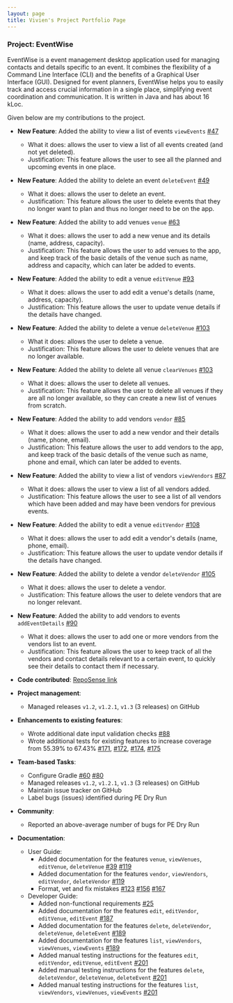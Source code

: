 ```yaml
---
layout: page
title: Vivien's Project Portfolio Page
---
```


### Project: EventWise
EventWise is a event management desktop application used for managing contacts and details specific to an event. 
It combines the flexibility of a Command Line Interface (CLI) and the benefits of a Graphical User Interface (GUI). 
Designed for event planners, EventWise helps you to easily track and access crucial information in a single place, 
simplifying event coordination and communication. It is written in Java and has about 16 kLoc.

Given below are my contributions to the project.

* **New Feature**: Added the ability to view a list of events `viewEvents` [\#47](https://github.com/AY2324S1-CS2103-F13-3/tp/pull/47)
  * What it does: allows the user to view a list of all events created (and not yet deleted).
  * Justification: This feature allows the user to see all the planned and upcoming events in one place.

* **New Feature**: Added the ability to delete an event `deleteEvent` [\#49](https://github.com/AY2324S1-CS2103-F13-3/tp/pull/49)
  * What it does: allows the user to delete an event.
  * Justification: This feature allows the user to delete events that they no longer want to plan and thus no longer need to be on the app.

* **New Feature**: Added the ability to add venues `venue` [\#63](https://github.com/AY2324S1-CS2103-F13-3/tp/pull/63)
  * What it does: allows the user to add a new venue and its details (name, address, capacity).
  * Justification: This feature allows the user to add venues to the app, and keep track of the basic details of the venue such as name, address and capacity, which can later be added to events.

* **New Feature**: Added the ability to edit a venue `editVenue` [\#93](https://github.com/AY2324S1-CS2103-F13-3/tp/pull/93)
  * What it does: allows the user to add edit a venue's details (name, address, capacity).
  * Justification: This feature allows the user to update venue details if the details have changed.

* **New Feature**: Added the ability to delete a venue `deleteVenue` [\#103](https://github.com/AY2324S1-CS2103-F13-3/tp/pull/103)
  * What it does: allows the user to delete a venue.
  * Justification: This feature allows the user to delete venues that are no longer available.

* **New Feature**: Added the ability to delete all venue `clearVenues` [\#103](https://github.com/AY2324S1-CS2103-F13-3/tp/pull/103)
  * What it does: allows the user to delete all venues.
  * Justification: This feature allows the user to delete all venues if they are all no longer available, so they can create a new list of venues from scratch.

* **New Feature**: Added the ability to add vendors `vendor` [\#85](https://github.com/AY2324S1-CS2103-F13-3/tp/pull/85)
  * What it does: allows the user to add a new vendor and their details (name, phone, email).
  * Justification: This feature allows the user to add vendors to the app, and keep track of the basic details of the venue such as name, phone and email, which can later be added to events.

* **New Feature**: Added the ability to view a list of vendors `viewVendors` [\#87](https://github.com/AY2324S1-CS2103-F13-3/tp/pull/87)
  * What it does: allows the user to view a list of all vendors added.
  * Justification: This feature allows the user to see a list of all vendors which have been added and may have been vendors for previous events.

* **New Feature**: Added the ability to edit a venue `editVendor` [\#108](https://github.com/AY2324S1-CS2103-F13-3/tp/pull/108)
  * What it does: allows the user to add edit a vendor's details (name, phone, email).
  * Justification: This feature allows the user to update vendor details if the details have changed.

* **New Feature**: Added the ability to delete a vendor `deleteVendor` [\#105](https://github.com/AY2324S1-CS2103-F13-3/tp/pull/105)
  * What it does: allows the user to delete a vendor.
  * Justification: This feature allows the user to delete vendors that are no longer relevant.

* **New Feature**: Added the ability to add vendors to events `addEventDetails` [\#90](https://github.com/AY2324S1-CS2103-F13-3/tp/pull/90)
  * What it does: allows the user to add one or more vendors from the vendors list to an event.
  * Justification: This feature allows the user to keep track of all the vendors and contact details relevant to a certain event, to quickly see their details to contact them if necessary.

* **Code contributed**: [RepoSense link](https://nus-cs2103-ay2324s1.github.io/tp-dashboard/?search=vivienherq&breakdown=true)

* **Project management**:
  * Managed releases `v1.2`, `v1.2.1`, `v1.3` (3 releases) on GitHub

* **Enhancements to existing features**:
  * Wrote additional date input validation checks [\#88](https://github.com/AY2324S1-CS2103-F13-3/tp/pull/88)
  * Wrote additional tests for existing features to increase coverage from 55.39% to 67.43% [\#171](https://github.com/AY2324S1-CS2103-F13-3/tp/pull/171), [\#172](https://github.com/AY2324S1-CS2103-F13-3/tp/pull/172), [\#174](https://github.com/AY2324S1-CS2103-F13-3/tp/pull/174), [\#175](https://github.com/AY2324S1-CS2103-F13-3/tp/pull/175)

* **Team-based Tasks**:
  * Configure Gradle [\#60](https://github.com/AY2324S1-CS2103-F13-3/tp/pull/60) [\#80](https://github.com/AY2324S1-CS2103-F13-3/tp/pull/80)
  * Managed releases `v1.2`, `v1.2.1`, `v1.3` (3 releases) on GitHub
  * Maintain issue tracker on GitHub 
  * Label bugs (issues) identified during PE Dry Run

* **Community**:
  * Reported an above-average number of bugs for PE Dry Run

* **Documentation**:
  * User Guide:
    * Added documentation for the features `venue`, `viewVenues`, `editVenue`, `deleteVenue` [\#39](https://github.com/AY2324S1-CS2103-F13-3/tp/pull/39) [\#119](https://github.com/AY2324S1-CS2103-F13-3/tp/pull/119)
    * Added documentation for the features `vendor`, `viewVendors`, `editVendor`, `deleteVendor` [\#119](https://github.com/AY2324S1-CS2103-F13-3/tp/pull/119)
    * Format, vet and fix mistakes [\#123](https://github.com/AY2324S1-CS2103-F13-3/tp/pull/123) [\#156](https://github.com/AY2324S1-CS2103-F13-3/tp/pull/156) [\#167](https://github.com/AY2324S1-CS2103-F13-3/tp/pull/167)
  * Developer Guide:
    * Added non-functional requirements [\#25](https://github.com/AY2324S1-CS2103-F13-3/tp/pull/25)
    * Added documentation for the features `edit`, `editVendor`, `editVenue`, `editEvent` [\#187](https://github.com/AY2324S1-CS2103-F13-3/tp/pull/187)
    * Added documentation for the features `delete`, `deleteVendor`, `deleteVenue`, `deleteEvent` [\#189](https://github.com/AY2324S1-CS2103-F13-3/tp/pull/189)
    * Added documentation for the features `list`, `viewVendors`, `viewVenues`, `viewEvents` [\#189](https://github.com/AY2324S1-CS2103-F13-3/tp/pull/189)
    * Added manual testing instructions for the features `edit`, `editVendor`, `editVenue`, `editEvent` [\#201](https://github.com/AY2324S1-CS2103-F13-3/tp/pull/201)
    * Added manual testing instructions for the features `delete`, `deleteVendor`, `deleteVenue`, `deleteEvent` [\#201](https://github.com/AY2324S1-CS2103-F13-3/tp/pull/201)
    * Added manual testing instructions for the features `list`, `viewVendors`, `viewVenues`, `viewEvents` [\#201](https://github.com/AY2324S1-CS2103-F13-3/tp/pull/201)

